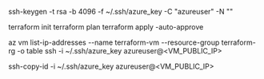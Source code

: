 ssh-keygen -t rsa -b 4096 -f ~/.ssh/azure_key -C "azureuser" -N ""

terraform init
terraform plan
terraform apply -auto-approve

az vm list-ip-addresses --name terraform-vm --resource-group terraform-rg -o table
ssh -i ~/.ssh/azure_key azureuser@<VM_PUBLIC_IP>

ssh-copy-id -i ~/.ssh/azure_key azureuser@<VM_PUBLIC_IP>
